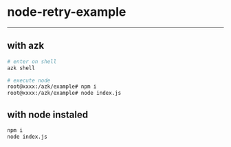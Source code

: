 # node-retry-example
--------------------

## with azk

```sh
# enter on shell
azk shell

# execute node
root@xxxx:/azk/example# npm i
root@xxxx:/azk/example# node index.js
```

## with node instaled

```sh
npm i
node index.js
```
